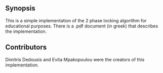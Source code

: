 ## Synopsis
This is a simple implementation of the 2 phase locking algorithm for educational purposes.
There is a .pdf document (in greek) that describes the implementation.

## Contributors
Dimitris Dedousis and Evita Mpakopoulou were the creators of this implementation.
